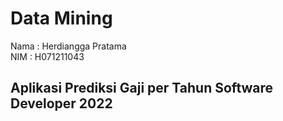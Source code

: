 # Data Mining

Nama : Herdiangga Pratama <br/>
NIM : H071211043 <br/>

## Aplikasi Prediksi Gaji per Tahun Software Developer 2022

